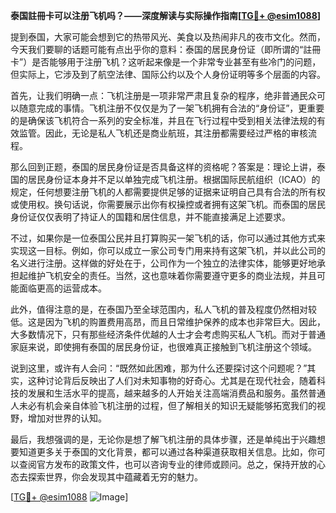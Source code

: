 **泰国註冊卡可以注册飞机吗？——深度解读与实际操作指南[[TG💪+ @esim1088](https://t.me/s/esim1088)]**

提到泰国，大家可能会想到它的热带风光、美食以及热闹非凡的夜市文化。然而，今天我们要聊的话题可能有点出乎你的意料：泰国的居民身份证（即所谓的“註冊卡”）是否能够用于注册飞机？这听起来像是一个非常专业甚至有些冷门的问题，但实际上，它涉及到了航空法律、国际公约以及个人身份证明等多个层面的内容。

首先，让我们明确一点：飞机注册是一项非常严肃且复杂的程序，绝非普通民众可以随意完成的事情。飞机注册不仅仅是为了一架飞机拥有合法的“身份证”，更重要的是确保该飞机符合一系列的安全标准，并且在飞行过程中受到相关法律法规的有效监管。因此，无论是私人飞机还是商业航班，其注册都需要经过严格的审核流程。

那么回到正题，泰国的居民身份证是否具备这样的资格呢？答案是：理论上讲，泰国的居民身份证本身并不足以单独完成飞机注册。根据国际民航组织（ICAO）的规定，任何想要注册飞机的人都需要提供足够的证据来证明自己具有合法的所有权或使用权。换句话说，你需要展示出你有权操控或者拥有这架飞机。而泰国的居民身份证仅仅表明了持证人的国籍和居住信息，并不能直接满足上述要求。

不过，如果你是一位泰国公民并且打算购买一架飞机的话，你可以通过其他方式来实现这一目标。例如，你可以成立一家公司专门用来持有这架飞机，并以此公司的名义进行注册。这样做的好处在于，公司作为一个独立的法律实体，能够更好地承担起维护飞机安全的责任。当然，这也意味着你需要遵守更多的商业法规，并且可能面临更高的运营成本。

此外，值得注意的是，在泰国乃至全球范围内，私人飞机的普及程度仍然相对较低。这是因为飞机的购置费用高昂，而且日常维护保养的成本也非常巨大。因此，大多数情况下，只有那些经济条件优越的人士才会考虑购买私人飞机。而对于普通家庭来说，即使拥有泰国的居民身份证，也很难真正接触到飞机注册这个领域。

说到这里，或许有人会问：“既然如此困难，那为什么还要探讨这个问题呢？”其实，这种讨论背后反映出了人们对未知事物的好奇心。尤其是在现代社会，随着科技的发展和生活水平的提高，越来越多的人开始关注高端消费品和服务。虽然普通人未必有机会亲自体验飞机注册的过程，但了解相关的知识无疑能够拓宽我们的视野，增加对世界的认知。

最后，我想强调的是，无论你是想了解飞机注册的具体步骤，还是单纯出于兴趣想要知道更多关于泰国的文化背景，都可以通过各种渠道获取相关信息。比如，你可以查阅官方发布的政策文件，也可以咨询专业的律师或顾问。总之，保持开放的心态去探索世界，你会发现其中蕴藏着无穷的魅力。

[[TG💪+ @esim1088](https://t.me/s/esim1088) ![Image](https://i.postimg.cc/4NQfJmqS/Snipaste-2025-05-13-00-14-12.png)]